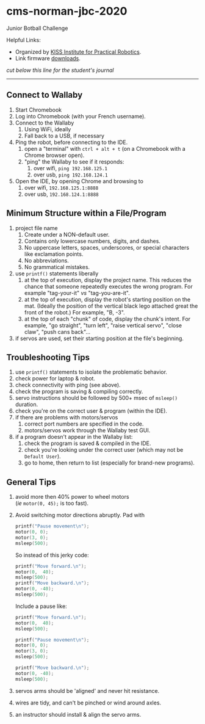 # cms-norman-jbc-2020
Junior Botball Challenge

Helpful Links:
* Organized by [KISS Institute for Practical Robotics](http://www.kipr.org/).
* Link firmware [downloads](http://www.kipr.org/hardware-software).

*cut below this line for the student's journal*

----------------

## Connect to Wallaby

1. Start Chromebook
1. Log into Chromebook (with your French username).
1. Connect to the Wallaby
    1. Using WiFi, ideally
    1. Fall back to a USB, if necessary
1. Ping the robot, before connecting to the IDE.  
    1. open a "terminal" with `ctrl + alt + t` (on a Chromebook with a Chrome browser open).
    1. "ping" the Wallaby to see if it responds:
        1. over wifi, `ping 192.168.125.1`
        1. over usb, `ping 192.168.124.1`
1. Open the IDE, by opening Chrome and browsing to    
    1. over wifi, `192.168.125.1:8888`
    1. over usb, `192.168.124.1:8888`

## Minimum Structure within a File/Program

1. project file name
    1. Create under a NON-default user.
    1. Contains only lowercase numbers, digits, and dashes.  
    1. No uppercase letters, spaces, underscores, or special characters like exclamation points.
    1. No abbreviations.
    1. No grammatical mistakes.
1. use `printf()` statements liberally
    1. at the top of execution, display the project name.  This reduces the chance that someone repeatedly executes the wrong program.  For example "tag-your-it" *vs* "tag-you-are-it".
    1. at the top of execution, display the robot's starting position on the mat.  (Ideally the position of the vertical black lego attached great the front of the robot.) For example, "B, -3".
    1. at the top of each "chunk" of code, display the chunk's intent.  For example, "go straight", "turn left", "raise vertical servo", "close claw", "push cans back"...
1. if servos are used, set their starting position at the file's beginning.

## Troubleshooting Tips

1. use `printf()` statements to isolate the problematic behavior.
1. check power for laptop & robot.
1. check connectivity with ping (see above).
1. check the program is saving & compiling correctly.
1. servo instructions should be followed by 500+ msec of `msleep()` duration.
1. check you're on the correct user & program (within the IDE).
1. if there are problems with motors/servos
    1. correct port numbers are specified in the code.
    1. motors/servos work through the Wallaby test GUI.
1. if a program doesn't appear in the Wallaby list:
    1. check the program is saved & compiled in the IDE.
    1. check you're looking under the correct user (which may not be `Default User`).
    1. go to home, then return to list (especially for brand-new programs).

## General Tips

1. avoid more then 40% power to wheel motors<br/>
(*ie* `motor(0, 45);` is too fast).
1. Avoid switching motor directions abruptly. Pad with
    ```c
    printf("Pause movement\n");
    motor(0, 0);
    motor(3, 0);
    msleep(500);
    ```

    So instead of this jerky code:

    ```c
    printf("Move forward.\n");
    motor(0,  40);
    msleep(500);
    printf("Move backward.\n");
    motor(0, -40);
    msleep(500);
    ```

    Include a pause like:

    ```c
    printf("Move forward.\n");
    motor(0,  40);
    msleep(500);

    printf("Pause movement\n");
    motor(0, 0);
    motor(3, 0);
    msleep(500);

    printf("Move backward.\n");
    motor(0, -40);
    msleep(500);
    ```


1. servos arms should be 'aligned' and never hit resistance.
1. wires are tidy, and can't be pinched or wind around axles.
1. an instructor should install & align the servo arms.
